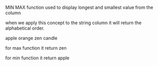 MIN MAX function used to display longest and smallest value from the column

when we apply this concept to the string column it will return the alphabetical order.


apple
orange
zen
candle


for max function it return zen

for min function it return apple

